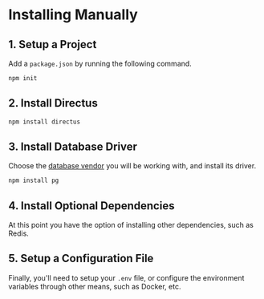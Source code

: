# Installing Manually

## 1. Setup a Project

Add a `package.json` by running the following command.

```bash
npm init
```

## 2. Install Directus

```bash
npm install directus
```

## 3. Install Database Driver

Choose the [database vendor](#) you will be working with, and install its driver.

```bash
npm install pg
```

## 4. Install Optional Dependencies

At this point you have the option of installing other dependencies, such as Redis.

## 5. Setup a Configuration File

Finally, you'll need to setup your `.env` file, or configure the environment variables through other means, such as Docker, etc.
